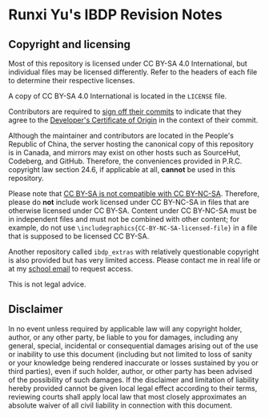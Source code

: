 # Runxi Yu's IBDP Revision Notes

## Copyright and licensing

Most of this repository is licensed under CC BY-SA 4.0 International,
but individual files may be licensed differently. Refer to the headers
of each file to determine their respective licenses.

A copy of CC BY-SA 4.0 International is located in the `LICENSE` file.

Contributors are required to
[sign off their commits](https://git-scm.com/docs/git-commit#Documentation/git-commit.txt---signoff)
to indicate that they agree to the
[Developer's Certificate of Origin](https://developercertificate.org/)
in the context of their commit.

Although the maintainer and contributors are located in the People's
Republic of China, the server hosting the canonical copy of this
repository is in Canada, and mirrors may exist on other hosts such as
SourceHut, Codeberg, and GitHub. Therefore, the conveniences provided in
P.R.C. copyright law section 24.6, if applicable at all, **cannot** be
used in this repository.

Please note that
[CC BY-SA is not compatible with CC BY-NC-SA](https://creativecommons.org/faq/#can-i-combine-material-under-different-creative-commons-licenses-in-my-work).
Therefore, please do **not** include work licensed under CC BY-NC-SA in
files that are otherwise licensed under CC BY-SA. Content under CC
BY-NC-SA must be in independent files and must not be combined with
other content; for example, do not use
`\includegraphics{CC-BY-NC-SA-licensed-file}` in a file that is supposed
to be licensed CC BY-SA.

Another repository called `ibdp_extras` with relatively questionable
copyright is also provided but has very limited access. Please contact
me in real life or at my [school
email](mailto:s22537@stu.ykpaoschool.cn) to request access.

This is not legal advice.

## Disclaimer

In no event unless required by applicable law will any copyright holder,
author, or any other party, be liable to you for damages, including
any general, special, incidental or consequential damages arising
out of the use or inability to use this document (including but not
limited to loss of sanity or your knowledge being rendered inaccurate
or losses sustained by you or third parties), even if such holder,
author, or other party has been advised of the possibility of such
damages. If the disclaimer and limitation of liability hereby provided
cannot be given local legal effect according to their terms, reviewing
courts shall apply local law that most closely approximates an absolute
waiver of all civil liability in connection with this document.

